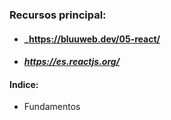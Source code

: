 ### Recursos principal:
- #### _https://bluuweb.dev/05-react/
- #### _https://es.reactjs.org/_

#### Indice:
- Fundamentos